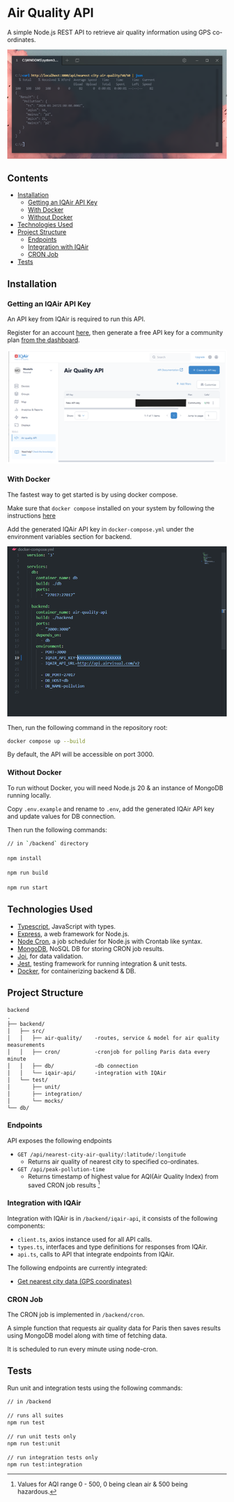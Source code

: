 # Air Quality API <!-- omit in toc -->

A simple Node.js REST API to retrieve air quality information using GPS co-ordinates.

![alt text](./docs/images/usage.png)

## Contents <!-- omit in toc -->
- [Installation](#installation)
  - [Getting an IQAir API Key](#getting-an-iqair-api-key)
  - [With Docker](#with-docker)
  - [Without Docker](#without-docker)
- [Technologies Used](#technologies-used)
- [Project Structure](#project-structure)
  - [Endpoints](#endpoints)
  - [Integration with IQAir](#integration-with-iqair)
  - [CRON Job](#cron-job)
- [Tests](#tests)


## Installation

### Getting an IQAir API Key

An API key from IQAir is required to run this API. 

Register for an account [here](https://dashboard.iqair.com/auth/sign-up), then generate a free API key for a community plan [from the dashboard](https://dashboard.iqair.com/personal/api-keys).

![alt text](./docs/images/generating-api-key.png)

### With Docker

The fastest way to get started is by using docker compose.

Make sure that `docker compose` installed on your system by following the instructions [here](https://docs.docker.com/compose/install/)

Add the generated IQAir API key in `docker-compose.yml` under the environment variables section for backend.

![alt text](./docs/images/adding-key.png)

Then, run the following command in the repository root:

```Bash
docker compose up --build
```

By default, the API will be accessible on port 3000.

### Without Docker

To run without Docker, you will need Node.js 20 & an instance of MongoDB running locally.

Copy `.env.example` and rename to `.env`, add the generated IQAir API key and update values for DB connection.

Then run the following commands:

```Bash
// in `/backend` directory

npm install

npm run build

npm run start
```

## Technologies Used

- [Typescript](https://www.typescriptlang.org/), JavaScript with types.
- [Express](https://expressjs.com/), a web framework for Node.js.
- [Node Cron](https://github.com/kelektiv/node-cron), a job scheduler for Node.js with Crontab like syntax.
- [MongoDB](https://www.mongodb.com/), NoSQL DB for storing CRON job results.
- [Joi](https://joi.dev/), for data validation.
- [Jest](https://jestjs.io/), testing framework for running integration & unit tests.
- [Docker](https://www.docker.com/), for containerizing backend & DB. 

## Project Structure

```
backend
.
├── backend/
│   ├── src/
│   │   ├── air-quality/    -routes, service & model for air quality measurements
│   │   ├── cron/           -cronjob for polling Paris data every minute
│   │   ├── db/             -db connection
│   │   └── iqair-api/      -integration with IQAir
│   └── test/
│       ├── unit/
│       ├── integration/
│       └── mocks/
└── db/
```

### Endpoints

API exposes the following endpoints

- `GET /api/nearest-city-air-quality/:latitude/:longitude`
  - Returns air quality of nearest city to specified co-ordinates.
- `GET /api/peak-pollution-time`
  - Returns timestamp of highest value for AQI(Air Quality Index) from saved CRON job results [^1]


[^1]: Values for AQI range 0 - 500, 0 being clean air & 500 being hazardous.

### Integration with IQAir

Integration with IQAir is in `/backend/iqair-api`, it consists of the following components:

- `client.ts`, axios instance used for all API calls.
- `types.ts`, interfaces and type definitions for responses from IQAir.
- `api.ts`, calls to API that integrate endpoints from IQAir.

The following endpoints are currently integrated: 

- [Get nearest city data (GPS coordinates)](https://api-docs.iqair.com/?version=latest#5ea0dcc1-78c3-4939-aa80-6d4929646b82)

### CRON Job

The CRON job is implemented in `/backend/cron`. 

A simple function that requests air quality data for Paris then saves results using MongoDB model along with time of fetching data.

It is scheduled to run every minute using node-cron.

## Tests

Run unit and integration tests using the following commands:

```
// in /backend

// runs all suites
npm run test

// run unit tests only
npm run test:unit

// run integration tests only
npm run test:integration
```